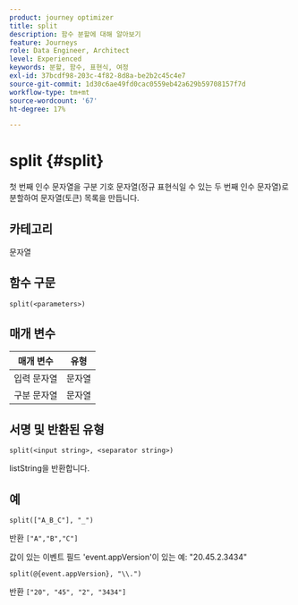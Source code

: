 ```yaml
---
product: journey optimizer
title: split
description: 함수 분할에 대해 알아보기
feature: Journeys
role: Data Engineer, Architect
level: Experienced
keywords: 분할, 함수, 표현식, 여정
exl-id: 37bcdf98-203c-4f82-8d8a-be2b2c45c4e7
source-git-commit: 1d30c6ae49fd0cac0559eb42a629b59708157f7d
workflow-type: tm+mt
source-wordcount: '67'
ht-degree: 17%

---
```


# split {#split}

첫 번째 인수 문자열을 구분 기호 문자열(정규 표현식일 수 있는 두 번째 인수 문자열)로 분할하여 문자열(토큰) 목록을 만듭니다.

## 카테고리

문자열

## 함수 구문

`split(<parameters>)`

## 매개 변수

| 매개 변수 | 유형 |
|-----------|------------------|
| 입력 문자열 | 문자열 |
| 구분 문자열 | 문자열 |

## 서명 및 반환된 유형

`split(<input string>, <separator string>)`

listString을 반환합니다.

## 예

`split(["A_B_C"], "_")`

반환 `["A","B","C"]`

값이 있는 이벤트 필드 &#39;event.appVersion&#39;이 있는 예: &quot;20.45.2.3434&quot;

`split(@{event.appVersion}, "\\.")`

반환 `["20", "45", "2", "3434"]`
